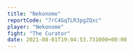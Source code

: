 ```yaml
---
title: "Nekonome"
reportCode: "7rC4GqTLR3pgZQxc"
player: "Nekonome"
fight: "The Curator"
date: 2021-08-01T19:04:53.731000+00:00
---
```

